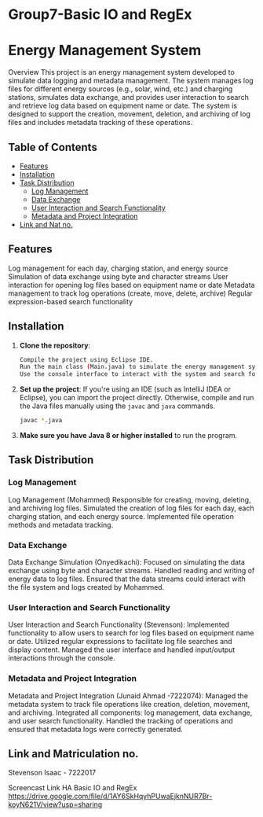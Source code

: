 # Group7-Basic IO and RegEx

# Energy Management System

Overview This project is an energy management system developed to simulate data logging and metadata management. The system manages log files for different energy sources (e.g., solar, wind, etc.) and charging stations, simulates data exchange, and provides user interaction to search and retrieve log data based on equipment name or date. The system is designed to support the creation, movement, deletion, and archiving of log files and includes metadata tracking of these operations.

## Table of Contents
- [Features](#features)
- [Installation](#installation)
- [Task Distribution](#Task-Distribution)
  - [Log Management](#Log-Management)
  - [Data Exchange](#Data-Exchange)
  - [User Interaction and Search Functionality](#Search-Functionality)
  - [Metadata and Project Integration](#Metadata)
- [Link and Nat no.](#link-and-mat-no)

## Features
Log management for each day, charging station, and energy source Simulation of data exchange using byte and character streams User interaction for opening log files based on equipment name or date Metadata management to track log operations (create, move, delete, archive) Regular expression-based search functionality

## Installation
1. **Clone the repository**:
    ```bash
    Compile the project using Eclipse IDE.
    Run the main class (Main.java) to simulate the energy management system.
    Use the console interface to interact with the system and search for logs.
    ```

2. **Set up the project**:
    If you're using an IDE (such as IntelliJ IDEA or Eclipse), you can import the project directly. Otherwise, compile and run the Java files manually using the `javac` and `java` commands.

    ```bash
    javac *.java
    ```

3. **Make sure you have Java 8 or higher installed** to run the program.

## Task Distribution
### Log Management
Log Management (Mohammed) Responsible for creating, moving, deleting, and archiving log files. Simulated the creation of log files for each day, each charging station, and each energy source. Implemented file operation methods and metadata tracking.

### Data Exchange
Data Exchange Simulation (Onyedikachi): Focused on simulating the data exchange using byte and character streams. Handled reading and writing of energy data to log files. Ensured that the data streams could interact with the file system and logs created by Mohammed.

### User Interaction and Search Functionality
User Interaction and Search Functionality (Stevenson): Implemented functionality to allow users to search for log files based on equipment name or date. Utilized regular expressions to facilitate log file searches and display content. Managed the user interface and handled input/output interactions through the console.

### Metadata and Project Integration
Metadata and Project Integration (Junaid Ahmad -7222074): Managed the metadata system to track file operations like creation, deletion, movement, and archiving. Integrated all components: log management, data exchange, and user search functionality. Handled the tracking of operations and ensured that metadata logs were correctly generated.


## Link and Matriculation no.
Stevenson Isaac - 7222017 

Screencast Link HA Basic IO and RegEx
 https://drive.google.com/file/d/1AY6SkHqyhPUwaEjknNUR7Br-koyN621V/view?usp=sharing
